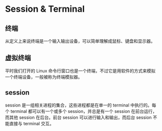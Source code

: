 # Session & Terminal

## 终端

从定义上来说终端是一个输入输出设备，可以简单理解成鼠标、键盘和显示器。

## 虚拟终端

平时我们打开的 Linux 命令行窗口也是一个终端，不过它是用软件的方式来模拟一个终端设备，一般被称为终端模拟器。

## session

session 是一组相关进程的集合，这些进程都是在单一的 terminal 中执行的。每个 terminal 都可以有一个或多个 session，并总是有一个 session 在前台运行，而其他 session 在后台。前台 session 可以进行输入和输出，而后台 session 不能直接与 terminal 交互。
